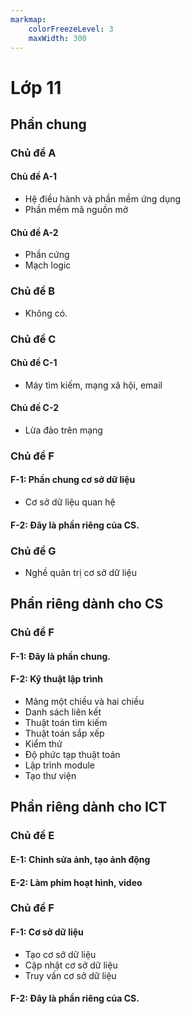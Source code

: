 ```yaml
---
markmap:
    colorFreezeLevel: 3
    maxWidth: 300
---
```


# Lớp 11

## Phần chung

### Chủ đề A

#### Chủ đề A-1

- Hệ điều hành và phần mềm ứng dụng
- Phần mềm mã nguồn mở

#### Chủ đề A-2

- Phần cứng
- Mạch logic

### Chủ đề B

- Không có.

### Chủ đề C

#### Chủ đề C-1

- Máy tìm kiếm, mạng xã hội, email

#### Chủ đề C-2

- Lừa đảo trên mạng

### Chủ đề F

#### F-1: Phần chung cơ sở dữ liệu

- Cơ sở dữ liệu quan hệ

#### F-2: Đây là phần riêng của CS.

### Chủ đề G

- Nghề quản trị cơ sở dữ liệu

## Phần riêng dành cho CS

### Chủ đề F

#### F-1: Đây là phần chung.

#### F-2: Kỹ thuật lập trình

- Mảng một chiều và hai chiều
- Danh sách liên kết
- Thuật toán tìm kiếm
- Thuật toán sắp xếp
- Kiểm thử
- Độ phức tạp thuật toán
- Lập trình module
- Tạo thư viện

## Phần riêng dành cho ICT

### Chủ đề E

#### E-1: Chỉnh sửa ảnh, tạo ảnh động

#### E-2: Làm phim hoạt hình, video

### Chủ đề F

#### F-1: Cơ sở dữ liệu

- Tạo cơ sở dữ liệu
- Cập nhật cơ sở dữ liệu
- Truy vấn cơ sở dữ liệu

#### F-2: Đây là phần riêng của CS.